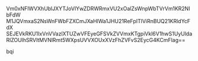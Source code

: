 Vm0xNFlWVXhUblJXYTJoVlYwZDRWRmxVU2xOalZsWnpWbTVrVm1KR2NIbFdW
M1JQVmxaS2NsWnFWbFZXCmJXaHlWa1JHU21ReFpITlViRnBUQ21KRldYcFdX
SEJEVkRKU1IxVnVVazlXTUZwVFEyeGFSVkZVVmxKTgpiVkl6V1hwS1UyUlda
RlZOUlhSRVltMVNlRmt5WXpsUVVXOUxXVzFhZVFvS2EycG4KCmFlag==

bqi